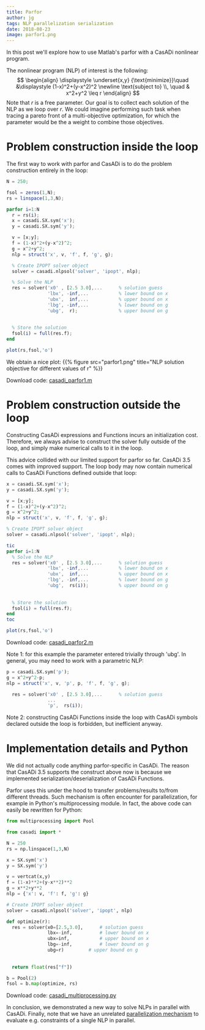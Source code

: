 ```yaml
---
title: Parfor
author: jg
tags: NLP parallelization serialization
date: 2018-08-23
image: parfor1.png
---
```


In this post we'll explore how to use Matlab's parfor with a CasADi nonlinear program.


The nonlinear program (NLP) of interest is the following:
$$
\begin{align}
  \displaystyle \underset{x,y}
  {\text{minimize}}\quad &\displaystyle (1-x)^2+(y-x^2)^2 \newline
    \text{subject to} \\, \quad & x^2+y^2 \leq r
\end{align}
$$
Note that $r$ is a free parameter.
Our goal is to collect each solution of the NLP as we loop over $r$.
We could imagine performing such task when tracing a pareto front of a multi-objective optimization, for which the parameter would be the a weight to combine those objectives.

# Problem construction inside the loop


The first way to work with parfor and CasADi is to do the problem construction entirely in the loop:


```octave
N = 250;

fsol = zeros(1,N);
rs = linspace(1,3,N);

parfor i=1:N
  r = rs(i);
  x = casadi.SX.sym('x');
  y = casadi.SX.sym('y');

  v = [x;y];
  f = (1-x)^2+(y-x^2)^2;
  g = x^2+y^2;
  nlp = struct('x', v, 'f', f, 'g', g);

  % Create IPOPT solver object
  solver = casadi.nlpsol('solver', 'ipopt', nlp);

  % Solve the NLP
  res = solver('x0' , [2.5 3.0],...      % solution guess
               'lbx', -inf,...           % lower bound on x
               'ubx',  inf,...           % upper bound on x
               'lbg', -inf,...           % lower bound on g
               'ubg',  r);               % upper bound on g
   
  
  % Store the solution
  fsol(i) = full(res.f);
end

plot(rs,fsol,'o')
```

We obtain a nice plot:
{{% figure src="parfor1.png" title="NLP solution objective for different values of r" %}}


Download code: [casadi_parfor1.m](casadi_parfor1.m)

# Problem construction outside the loop

Constructing CasADi expressions and Functions incurs an initialization cost.
Therefore, we always advise to construct the solver fully outside of the loop,
and simply make numerical calls to it in the loop.

This advice collided with our limited support for parfor so far.
CasADi 3.5 comes with improved support.
The loop body may now contain numerical calls to CasADi Functions defined outside that loop:


```octave
x = casadi.SX.sym('x');
y = casadi.SX.sym('y');

v = [x;y];
f = (1-x)^2+(y-x^2)^2;
g = x^2+y^2;
nlp = struct('x', v, 'f', f, 'g', g);

% Create IPOPT solver object
solver = casadi.nlpsol('solver', 'ipopt', nlp);

tic
parfor i=1:N
  % Solve the NLP
  res = solver('x0' , [2.5 3.0],...      % solution guess
               'lbx', -inf,...           % lower bound on x
               'ubx',  inf,...           % upper bound on x
               'lbg', -inf,...           % lower bound on g
               'ubg',  rs(i));           % upper bound on g
   
  
  % Store the solution
  fsol(i) = full(res.f);
end
toc

plot(rs,fsol,'o')
```

Download code: [casadi_parfor2.m](casadi_parfor2.m)

Note 1: for this example the parameter entered trivially through 'ubg'.
In general, you may need to work with a parametric NLP: 

```octave
p = casadi.SX.sym('p');
g = x^2+y^2-p;
nlp = struct('x', v, 'p', p, 'f', f, 'g', g);

  res = solver('x0' , [2.5 3.0],...      % solution guess
               ...
               'p',  rs(i));
```

Note 2: constructing CasADi Functions inside the loop with CasADi symbols declared outside the loop is forbidden, but inefficient anyway.



# Implementation details and Python

We did not actually code anything parfor-specific in CasADi.
The reason that CasADi 3.5 supports the construct above now is because we implemented serialization/deserialization of CasADi Functions.

Parfor uses this under the hood to transfer problems/results to/from different threads.
Such mechanism is often encounter for parallelization, for example in Python's multiprocessing module.
In fact, the above code can easily be rewritten for Python:

```python
from multiprocessing import Pool

from casadi import *

N = 250
rs = np.linspace(1,3,N)

x = SX.sym('x')
y = SX.sym('y')

v = vertcat(x,y)
f = (1-x)**2+(y-x**2)**2
g = x**2+y**2
nlp = {'x': v, 'f': f, 'g': g}

# Create IPOPT solver object
solver = casadi.nlpsol('solver', 'ipopt', nlp)

def optimize(r):
  res = solver(x0=[2.5,3.0],      # solution guess
               lbx=-inf,          # lower bound on x
               ubx=inf,           # upper bound on x
               lbg=-inf,          # lower bound on g
               ubg=r)         # upper bound on g
   
  
  return float(res["f"])

b = Pool(2)
fsol = b.map(optimize, rs)
```

Download code: [casadi_multiprocessing.py](casadi_multiprocessing.py)


In conclusion, we demonstrated a new way to solve NLPs in parallel with CasADi.
Finally, note that we have an unrelated [parallelization mechanism](https://web.casadi.org/docs/#map) to evaluate e.g. constraints of a single NLP in parallel.
